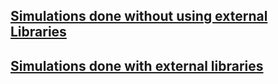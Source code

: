## [Simulations done without using external Libraries](https://github.com/slashgeaus/Computational-physics/tree/main/Term%20Paper/Main)
## [Simulations done with external libraries](https://github.com/slashgeaus/Computational-physics/tree/main/Term%20Paper/Main(Ext))
